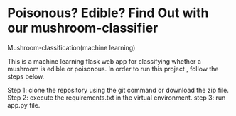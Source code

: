 # Poisonous? Edible? Find Out with our mushroom-classifier
Mushroom-classification(machine learning)

This is a machine learning flask web app for classifying whether a mushroom is edible or poisonous.
In order to run this project , follow the steps below.

Step 1: clone the repository using the git command or download the zip file.
Step 2: execute the requirements.txt in the virtual environment.
step 3: run app.py file. 


